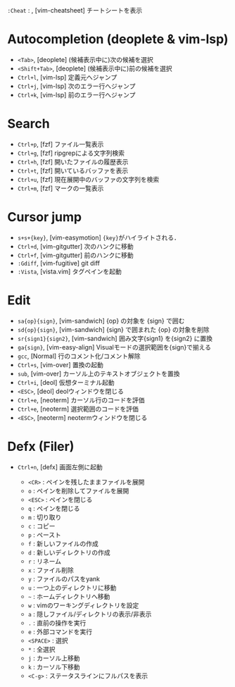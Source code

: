 `:Cheat` : ,<Normal> [vim-cheatsheet] チートシートを表示

# Autocompletion (deoplete & vim-lsp)
- `<Tab>`,            <Insert>  [deoplete]       (候補表示中に)次の候補を選択
- `<Shift+Tab>`,      <Insert>  [deoplete]       (候補表示中に)前の候補を選択
- `Ctrl+l`,           <Normal>  [vim-lsp]        定義元へジャンプ
- `Ctrl+j`,           <Normal>  [vim-lsp]        次のエラー行へジャンプ
- `Ctrl+k`,           <Normal>  [vim-lsp]        前のエラー行へジャンプ
# Search
- `Ctrl+p`,           <Normal>  [fzf]            ファイル一覧表示
- `Ctrl+g`,           <Normal>  [fzf]            ripgrepによる文字列検索
- `Ctrl+h`,           <Normal>  [fzf]            開いたファイルの履歴表示
- `Ctrl+t`,           <Normal>  [fzf]            開いているバッファを表示
- `Ctrl+u`,           <Normal>  [fzf]            現在展開中のバッファの文字列を検索
- `Ctrl+m`,           <Normal>  [fzf]            マークの一覧表示
# Cursor jump
- `s+s+{key}`,        <Normal>  [vim-easymotion] `{key}`がハイライトされる．
- `Ctrl+d`,           <Normal>  [vim-gitgutter]  次のハンクに移動
- `Ctrl+f`,           <Normal>  [vim-gitgutter]  前のハンクに移動
- `:Gdiff`,           <Normal>  [vim-fugitive]   git diff
- `:Vista`,           <Normal>  [vista.vim]      タグペインを起動
# Edit
- `sa{op}{sign}`,     <Normal>  [vim-sandwich]   {op} の対象を {sign} で囲む
- `sd{op}{sign}`,     <Normal>  [vim-sandwich]   {sign} で囲まれた {op} の対象を削除
- `sr{sign1}{sign2}`, <Normal>  [vim-sandwich]   囲み文字{sign1} を{sign2} に置換
- `ga{sign}`,         <Visual>  [vim-easy-align] Visualモードの選択範囲を{sign}で揃える
- `gcc`,              <Normal>  [Normal]         行のコメント化/コメント解除
- `Ctrl+s`,           <Normal>  [vim-over]       置換の起動
- `sub`,              <Normal>  [vim-over]       カーソル上のテキストオブジェクトを置換
- `Ctrl+i`,           <Normal>  [deol]           仮想ターミナル起動
- `<ESC>`,            <Terminal>[deol]           deolウィンドウを閉じる
- `Ctrl+e`,           <Normal>  [neoterm]        カーソル行のコードを評価
- `Ctrl+e`,           <Visual>  [neoterm]        選択範囲のコードを評価
- `<ESC>`,            <Terminal>[neoterm]        neotermウィンドウを閉じる
# Defx (Filer)
- `Ctrl+n`,           <Normal>  [defx]           画面左側に起動
  - `<CR>`    : ペインを残したままファイルを展開
  - `o`       : ペインを削除してファイルを展開
  - `<ESC>`   : ペインを閉じる
  - `q`       : ペインを閉じる
  - `m`       : 切り取り
  - `c`       : コピー
  - `p`       : ペースト
  - `f`       : 新しいファイルの作成
  - `d`       : 新しいディレクトリの作成
  - `r`       : リネーム
  - `x`       : ファイル削除
  - `y`       : ファイルのパスをyank
  - `u`       : 一つ上のディレクトリに移動
  - `~`       : ホームディレクトリへ移動
  - `w`       : vimのワーキングディレクトリを設定
  - `a`       : 隠しファイル/ディレクトリの表示/非表示
  - `.`       : 直前の操作を実行
  - `e`       : 外部コマンドを実行
  - `<SPACE>` : 選択
  - `*`       : 全選択
  - `j`       : カーソル上移動
  - `k`       : カーソル下移動
  - `<C-g>`   : ステータスラインにフルパスを表示
